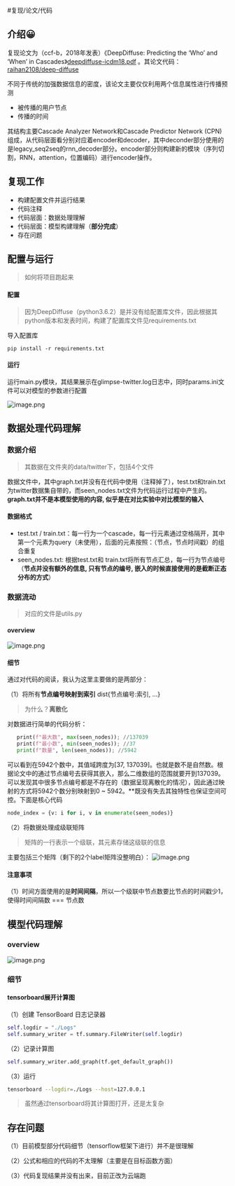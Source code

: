 #复现/论文/代码

## 介绍😀

复现论文为（ccf-b，2018年发表）《DeepDiffuse: Predicting the ‘Who’ and ‘When’  in Cascades》[deepdiffuse-icdm18.pdf](https://faculty.cc.gatech.edu/~badityap/papers/deepdiffuse-icdm18.pdf)  。其论文代码：[raihan2108/deep-diffuse](https://github.com/raihan2108/deep-diffuse)

不同于传统的加强数据信息的密度，该论文主要仅仅利用两个信息属性进行传播预测
- 被传播的用户节点
- 传播的时间

其结构主要Cascade Analyzer Network和Cascade Predictor Network (CPN)组成，从代码层面看分别对应着encoder和decoder，其中deconder部分使用的是legacy_seq2seq的rnn_decoder部分。encoder部分则构建新的模块（序列切割，RNN，attention，位置编码）进行encoder操作。

## 复现工作

- 构建配置文件并运行结果 
- 代码注释
- 代码层面：数据处理理解
- 代码层面：模型构建理解（**部分完成**）
- 存在问题

## 配置与运行

> 如何将项目跑起来
#### 配置

> 因为DeepDiffuse（python3.6.2）是并没有给配置库文件，因此根据其python版本和发表时间，构建了配置库文件见requirements.txt

导入配置库

```Shell
pip install -r requirements.txt
```

#### 运行

运行main.py模块，其结果展示在glimpse-twitter.log日志中，同时params.ini文件可以对模型的参数进行配置

![image.png](https://cdn.jsdelivr.net/gh/dream-xiaojian/DrawingBed@master/20241026094808.png)


## 数据处理代码理解

### 数据介绍

> 其数据在文件夹的data/twitter下，包括4个文件

数据文件中，其中graph.txt并没有在代码中使用（注释掉了），test.txt和train.txt为twitter数据集自带的，而seen_nodes.txt文件为代码运行过程中产生的。**graph.txt并不是本模型使用的内容, 似乎是在对比实验中对比模型的输入**

#### 数据格式

- test.txt / train.txt：每一行为一个cascade，每一行元素通过空格隔开，其中第一个元素为query（未使用），后面的元素按照：（节点，节点时间戳）的组合重复
- seen_nodes.txt: 根据test.txt和 train.txt将所有节点汇总，每一行为节点编号（**节点并没有额外的信息, 只有节点的编号, 嵌入的时候直接使用的是截断正态分布的方式**）

### 数据流动

> 对应的文件是utils.py

#### overview

![image.png](https://cdn.jsdelivr.net/gh/dream-xiaojian/DrawingBed@master/20241025200514.png)

#### 细节

通过对代码的阅读，我认为这里主要做的是两部分：

（1）将所有**节点编号映射到索引** dist{节点编号:索引, ...}

> 为什么？**离散化**

对数据进行简单的代码分析：

```python
   print(f"最大数", max(seen_nodes)); //137039
   print(f"最小数", min(seen_nodes)); //37
   print(f"数量", len(seen_nodes)); //5942
```

 可以看到在5942个数中，其值域跨度为[37, 137039]。也就是数不是自然数。根据论文中的通过节点编号去获得其嵌入，那么二维数组的范围就要开到137039。可以发现其中很多节点编号都是不存在的（数据呈现离散化的情况），因此通过映射的方式将5942个数分别映射到0 ~ 5942。**既没有失去其独特性也保证空间可控。下面是核心代码

```python
node_index = {v: i for i, v in enumerate(seen_nodes)}
```

（2）将数据处理成级联矩阵

> 矩阵的一行表示一个级联，其元素存储这级联的信息

主要包括三个矩阵（剩下的2个label矩阵没整明白）：
 ![image.png](https://cdn.jsdelivr.net/gh/dream-xiaojian/DrawingBed@master/20241025194750.png)
#### 注意事项

（1）时间方面使用的是**时间间隔**，所以一个级联中节点数要比节点的时间戳少1，使得时间间隔数 === 节点数

## 模型代码理解

### overview

![image.png](https://cdn.jsdelivr.net/gh/dream-xiaojian/DrawingBed@master/20241025204711.png)

### 细节

#### tensorboard展开计算图

（1）创建 TensorBoard 日志记录器

```python
self.logdir = "./Logs"
self.summary_writer = tf.summary.FileWriter(self.logdir)
```

（2）记录计算图

```python
self.summary_writer.add_graph(tf.get_default_graph())
```

（3）运行

```bash
tensorboard --logdir=./Logs --host=127.0.0.1   
```

> 虽然通过tensorboard将其计算图打开，还是太复杂


## 存在问题

（1）目前模型部分代码细节（tensorflow框架下进行）并不是很理解

（2）公式和相应的代码的不太理解（主要是在目标函数方面）

（3）代码复现结果并没有出来，目前正改为云端跑